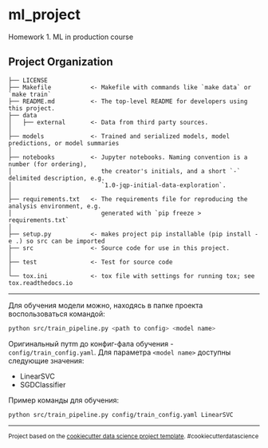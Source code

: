 ml_project
==============================

Homework 1. ML in production course 

Project Organization
------------

    ├── LICENSE
    ├── Makefile           <- Makefile with commands like `make data` or `make train`
    ├── README.md          <- The top-level README for developers using this project.
    ├── data
    │   ├── external       <- Data from third party sources.
    │
    ├── models             <- Trained and serialized models, model predictions, or model summaries
    │
    ├── notebooks          <- Jupyter notebooks. Naming convention is a number (for ordering),
    │                         the creator's initials, and a short `-` delimited description, e.g.
    │                         `1.0-jqp-initial-data-exploration`.
    │
    ├── requirements.txt   <- The requirements file for reproducing the analysis environment, e.g.
    │                         generated with `pip freeze > requirements.txt`
    │
    ├── setup.py           <- makes project pip installable (pip install -e .) so src can be imported
    ├── src                <- Source code for use in this project.
    │
    ├── test               <- Test for source code
    │
    └── tox.ini            <- tox file with settings for running tox; see tox.readthedocs.io

--------
Для обучения модели можно, находясь в папке проекта воспользоваться командой:
```bash
python src/train_pipeline.py <path to config> <model name>
```
Оригинальный путm до конфиг-фала обучения - `config/train_config.yaml`.
Для параметра `<model name>` доступны следующие значения:
 - LinearSVC
 - SGDClassifier

Пример команды для обучения:
```
python src/train_pipeline.py config/train_config.yaml LinearSVC
```




--------

<p><small>Project based on the <a target="_blank" href="https://drivendata.github.io/cookiecutter-data-science/">cookiecutter data science project template</a>. #cookiecutterdatascience</small></p>
